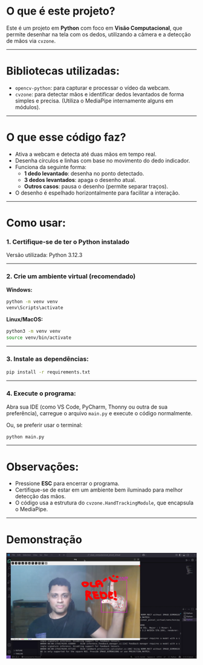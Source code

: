 # O que é este projeto?

Este é um projeto em **Python** com foco em **Visão Computacional**, que permite desenhar na tela com os dedos, utilizando a câmera e a detecção de mãos via `cvzone`.

---

# Bibliotecas utilizadas:

- `opencv-python`: para capturar e processar o vídeo da webcam.
- `cvzone`: para detectar mãos e identificar dedos levantados de forma simples e precisa. (Utiliza o MediaPipe internamente alguns em módulos).

---

# O que esse código faz?

- Ativa a webcam e detecta até duas mãos em tempo real.
- Desenha círculos e linhas com base no movimento do dedo indicador.
- Funciona da seguinte forma:
  - **1 dedo levantado**: desenha no ponto detectado.
  - **3 dedos levantados**: apaga o desenho atual.
  - **Outros casos**: pausa o desenho (permite separar traços).
- O desenho é espelhado horizontalmente para facilitar a interação.

---

# Como usar:

### 1. Certifique-se de ter o Python instalado  
Versão utilizada: Python 3.12.3

---

### 2. Crie um ambiente virtual (recomendado)

**Windows:**

```bash
python -m venv venv
venv\Scripts\activate
```

**Linux/MacOS:**

```bash
python3 -m venv venv
source venv/bin/activate
```

---

### 3. Instale as dependências:

```bash
pip install -r requirements.txt
```

---

### 4. Execute o programa:

Abra sua IDE (como VS Code, PyCharm, Thonny ou outra de sua preferência), carregue o arquivo `main.py` e execute o código normalmente.

Ou, se preferir usar o terminal:

```bash
python main.py
```

---

# Observações:

- Pressione **ESC** para encerrar o programa.
- Certifique-se de estar em um ambiente bem iluminado para melhor detecção das mãos.
- O código usa a estrutura do `cvzone.HandTrackingModule`, que encapsula o MediaPipe.

---

# Demonstração
![Erro ao carregar imagem de demonstração](demo.png)
